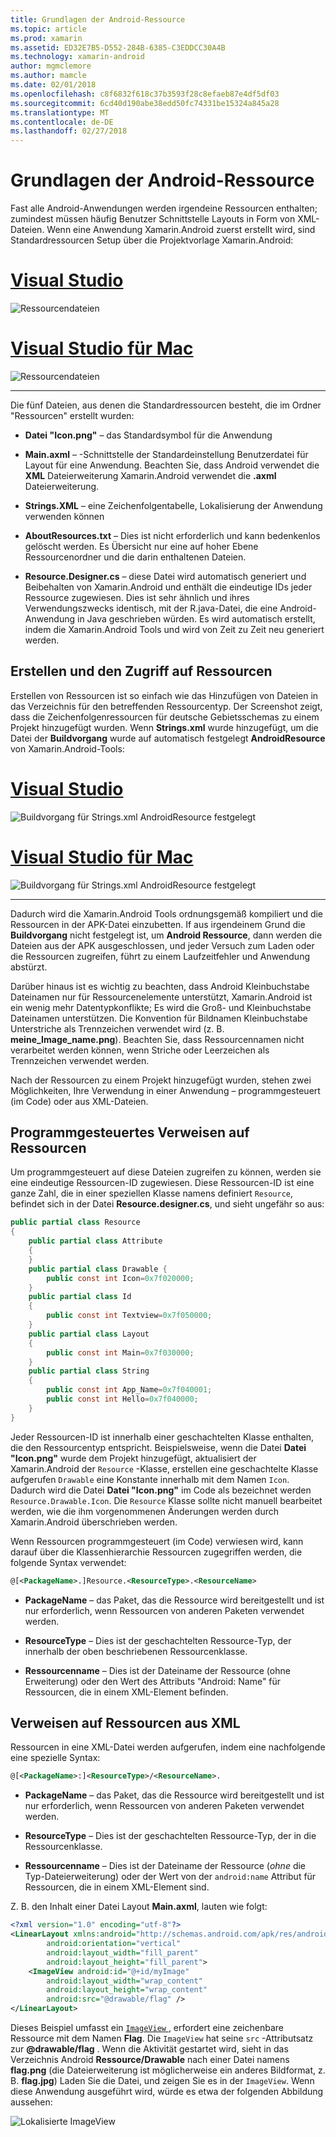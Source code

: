 ```yaml
---
title: Grundlagen der Android-Ressource
ms.topic: article
ms.prod: xamarin
ms.assetid: ED32E7B5-D552-284B-6385-C3EDDCC30A4B
ms.technology: xamarin-android
author: mgmclemore
ms.author: mamcle
ms.date: 02/01/2018
ms.openlocfilehash: c8f6832f618c37b3593f28c8efaeb87e4df5df03
ms.sourcegitcommit: 6cd40d190abe38edd50fc74331be15324a845a28
ms.translationtype: MT
ms.contentlocale: de-DE
ms.lasthandoff: 02/27/2018
---
```

# <a name="android-resource-basics"></a>Grundlagen der Android-Ressource

Fast alle Android-Anwendungen werden irgendeine Ressourcen enthalten; zumindest müssen häufig Benutzer Schnittstelle Layouts in Form von XML-Dateien. Wenn eine Anwendung Xamarin.Android zuerst erstellt wird, sind Standardressourcen Setup über die Projektvorlage Xamarin.Android:

# <a name="visual-studiotabvswin"></a>[Visual Studio](#tab/vswin)

![Ressourcendateien](android-resource-basics-images/01-resource-files-vs.png)
 
# <a name="visual-studio-for-mactabvsmac"></a>[Visual Studio für Mac](#tab/vsmac)

![Ressourcendateien](android-resource-basics-images/01-resource-files-xs.png)
 
-----

Die fünf Dateien, aus denen die Standardressourcen besteht, die im Ordner "Ressourcen" erstellt wurden:

-  **Datei "Icon.png"** &ndash; das Standardsymbol für die Anwendung

-  **Main.axml** &ndash; -Schnittstelle der Standardeinstellung Benutzerdatei für Layout für eine Anwendung. Beachten Sie, dass Android verwendet die **XML** Dateierweiterung Xamarin.Android verwendet die **.axml** Dateierweiterung.

-  **Strings.XML** &ndash; eine Zeichenfolgentabelle, Lokalisierung der Anwendung verwenden können

-  **AboutResources.txt** &ndash; Dies ist nicht erforderlich und kann bedenkenlos gelöscht werden. Es Übersicht nur eine auf hoher Ebene Ressourcenordner und die darin enthaltenen Dateien.

-  **Resource.Designer.cs** &ndash; diese Datei wird automatisch generiert und Beibehalten von Xamarin.Android und enthält die eindeutige IDs jeder Ressource zugewiesen. Dies ist sehr ähnlich und ihres Verwendungszwecks identisch, mit der R.java-Datei, die eine Android-Anwendung in Java geschrieben würden. Es wird automatisch erstellt, indem die Xamarin.Android Tools und wird von Zeit zu Zeit neu generiert werden.

<a name="Creating_and_Accessing_Resources" />

## <a name="creating-and-accessing-resources"></a>Erstellen und den Zugriff auf Ressourcen

Erstellen von Ressourcen ist so einfach wie das Hinzufügen von Dateien in das Verzeichnis für den betreffenden Ressourcentyp. Der Screenshot zeigt, dass die Zeichenfolgenressourcen für deutsche Gebietsschemas zu einem Projekt hinzugefügt wurden. Wenn **Strings.xml** wurde hinzugefügt, um die Datei der **Buildvorgang** wurde auf automatisch festgelegt **AndroidResource** von Xamarin.Android-Tools:

# <a name="visual-studiotabvswin"></a>[Visual Studio](#tab/vswin)

![Buildvorgang für Strings.xml AndroidResource festgelegt](android-resource-basics-images/02-build-action-vs.png)
 
# <a name="visual-studio-for-mactabvsmac"></a>[Visual Studio für Mac](#tab/vsmac)

![Buildvorgang für Strings.xml AndroidResource festgelegt](android-resource-basics-images/02-build-action-xs.png)
 
-----
 

Dadurch wird die Xamarin.Android Tools ordnungsgemäß kompiliert und die Ressourcen in der APK-Datei einzubetten. If aus irgendeinem Grund die **Buildvorgang** nicht festgelegt ist, um **Android Ressource**, dann werden die Dateien aus der APK ausgeschlossen, und jeder Versuch zum Laden oder die Ressourcen zugreifen, führt zu einem Laufzeitfehler und Anwendung abstürzt.

Darüber hinaus ist es wichtig zu beachten, dass Android Kleinbuchstabe Dateinamen nur für Ressourcenelemente unterstützt, Xamarin.Android ist ein wenig mehr Datentypkonflikte; Es wird die Groß- und Kleinbuchstabe Dateinamen unterstützen. Die Konvention für Bildnamen Kleinbuchstabe Unterstriche als Trennzeichen verwendet wird (z. B. **meine\_Image\_name.png**). Beachten Sie, dass Ressourcennamen nicht verarbeitet werden können, wenn Striche oder Leerzeichen als Trennzeichen verwendet werden.

Nach der Ressourcen zu einem Projekt hinzugefügt wurden, stehen zwei Möglichkeiten, Ihre Verwendung in einer Anwendung &ndash; programmgesteuert (im Code) oder aus XML-Dateien.

<a name="Referencing_Resources_Programmatically" />

## <a name="referencing-resources-programmatically"></a>Programmgesteuertes Verweisen auf Ressourcen

Um programmgesteuert auf diese Dateien zugreifen zu können, werden sie eine eindeutige Ressourcen-ID zugewiesen. Diese Ressourcen-ID ist eine ganze Zahl, die in einer speziellen Klasse namens definiert `Resource`, befindet sich in der Datei **Resource.designer.cs**, und sieht ungefähr so aus:

```csharp
public partial class Resource
{
    public partial class Attribute
    {
    }
    public partial class Drawable {
        public const int Icon=0x7f020000;
    }
    public partial class Id
    {
        public const int Textview=0x7f050000;
    }
    public partial class Layout
    {
        public const int Main=0x7f030000;
    }
    public partial class String
    {
        public const int App_Name=0x7f040001;
        public const int Hello=0x7f040000;
    }
}
```

Jeder Ressourcen-ID ist innerhalb einer geschachtelten Klasse enthalten, die den Ressourcentyp entspricht. Beispielsweise, wenn die Datei **Datei "Icon.png"** wurde dem Projekt hinzugefügt, aktualisiert der Xamarin.Android der `Resource` -Klasse, erstellen eine geschachtelte Klasse aufgerufen `Drawable` eine Konstante innerhalb mit dem Namen `Icon`.
Dadurch wird die Datei **Datei "Icon.png"** im Code als bezeichnet werden `Resource.Drawable.Icon`. Die `Resource` Klasse sollte nicht manuell bearbeitet werden, wie die ihm vorgenommenen Änderungen werden durch Xamarin.Android überschrieben werden.

Wenn Ressourcen programmgesteuert (im Code) verwiesen wird, kann darauf über die Klassenhierarchie Ressourcen zugegriffen werden, die folgende Syntax verwendet:

```xml
@[<PackageName>.]Resource.<ResourceType>.<ResourceName>
```

-  **PackageName** &ndash; das Paket, das die Ressource wird bereitgestellt und ist nur erforderlich, wenn Ressourcen von anderen Paketen verwendet werden.

-  **ResourceType** &ndash; Dies ist der geschachtelten Ressource-Typ, der innerhalb der oben beschriebenen Ressourcenklasse.

-  **Ressourcenname** &ndash; Dies ist der Dateiname der Ressource (ohne Erweiterung) oder den Wert des Attributs "Android: Name" für Ressourcen, die in einem XML-Element befinden.

<a name="Referencing_Resources_from_XML" />

## <a name="referencing-resources-from-xml"></a>Verweisen auf Ressourcen aus XML

Ressourcen in eine XML-Datei werden aufgerufen, indem eine nachfolgende eine spezielle Syntax:

```xml
@[<PackageName>:]<ResourceType>/<ResourceName>.
```

-  **PackageName** &ndash; das Paket, das die Ressource wird bereitgestellt und ist nur erforderlich, wenn Ressourcen von anderen Paketen verwendet werden.

-  **ResourceType** &ndash; Dies ist der geschachtelten Ressource-Typ, der in die Ressourcenklasse.

-  **Ressourcenname** &ndash; Dies ist der Dateiname der Ressource (*ohne* die Typ-Dateierweiterung) oder der Wert von der `android:name` Attribut für Ressourcen, die in einem XML-Element sind.

Z. B. den Inhalt einer Datei Layout **Main.axml**, lauten wie folgt:

```xml
<?xml version="1.0" encoding="utf-8"?>
<LinearLayout xmlns:android="http://schemas.android.com/apk/res/android"
        android:orientation="vertical"
        android:layout_width="fill_parent"
        android:layout_height="fill_parent">
    <ImageView android:id="@+id/myImage"
        android:layout_width="wrap_content"
        android:layout_height="wrap_content"
        android:src="@drawable/flag" />
</LinearLayout>
```

Dieses Beispiel umfasst ein [ `ImageView` ](https://developer.xamarin.com/recipes/android/controls/imageview) , erfordert eine zeichenbare Ressource mit dem Namen **Flag**. Die `ImageView` hat seine `src` -Attributsatz zur  **@drawable/flag** . Wenn die Aktivität gestartet wird, sieht in das Verzeichnis Android **Ressource/Drawable** nach einer Datei namens **flag.png** (die Dateierweiterung ist möglicherweise ein anderes Bildformat, z. B. **flag.jpg**) Laden Sie die Datei, und zeigen Sie es in der `ImageView`.
Wenn diese Anwendung ausgeführt wird, würde es etwa der folgenden Abbildung aussehen:

![Lokalisierte ImageView](android-resource-basics-images/03-localized-screenshot.png)


